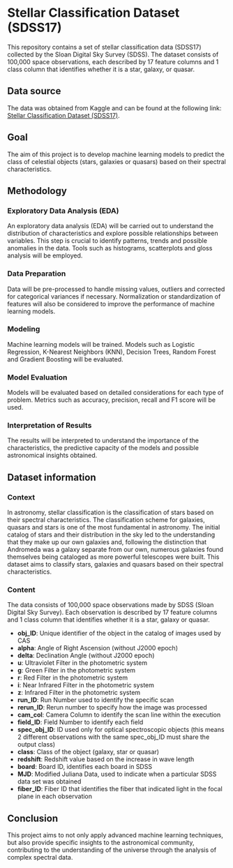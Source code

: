 # Stellar Classification Dataset (SDSS17)

This repository contains a set of stellar classification data (SDSS17) collected by the Sloan Digital Sky Survey (SDSS). The dataset consists of 100,000 space observations, each described by 17 feature columns and 1 class column that identifies whether it is a star, galaxy, or quasar.

## Data source

The data was obtained from Kaggle and can be found at the following link: [Stellar Classification Dataset (SDSS17)](https://www.kaggle.com/datasets/fedesoriano/stellar-classification-dataset-sdss17).

## Goal

The aim of this project is to develop machine learning models to predict the class of celestial objects (stars, galaxies or quasars) based on their spectral characteristics.

## Methodology

### Exploratory Data Analysis (EDA)

An exploratory data analysis (EDA) will be carried out to understand the distribution of characteristics and explore possible relationships between variables. This step is crucial to identify patterns, trends and possible anomalies in the data. Tools such as histograms, scatterplots and gloss analysis will be employed.

### Data Preparation

Data will be pre-processed to handle missing values, outliers and corrected for categorical variances if necessary. Normalization or standardization of features will also be considered to improve the performance of machine learning models.

### Modeling

Machine learning models will be trained. Models such as Logistic Regression, K-Nearest Neighbors (KNN), Decision Trees, Random Forest and Gradient Boosting will be evaluated.

### Model Evaluation

Models will be evaluated based on detailed considerations for each type of problem. Metrics such as accuracy, precision, recall and F1 score will be used.

### Interpretation of Results

The results will be interpreted to understand the importance of the characteristics, the predictive capacity of the models and possible astronomical insights obtained.

## Dataset information

### Context

In astronomy, stellar classification is the classification of stars based on their spectral characteristics. The classification scheme for galaxies, quasars and stars is one of the most fundamental in astronomy. The initial catalog of stars and their distribution in the sky led to the understanding that they make up our own galaxies and, following the distinction that Andromeda was a galaxy separate from our own, numerous galaxies found themselves being cataloged as more powerful telescopes were built. This dataset aims to classify stars, galaxies and quasars based on their spectral characteristics.

### Content

The data consists of 100,000 space observations made by SDSS (Sloan Digital Sky Survey). Each observation is described by 17 feature columns and 1 class column that identifies whether it is a star, galaxy or quasar.

- **obj_ID**: Unique identifier of the object in the catalog of images used by CAS
- **alpha**: Angle of Right Ascension (without J2000 epoch)
- **delta**: Declination Angle (without J2000 epoch)
- **u**: Ultraviolet Filter in the photometric system
- **g**: Green Filter in the photometric system
- **r**: Red Filter in the photometric system
- **i**: Near Infrared Filter in the photometric system
- **z**: Infrared Filter in the photometric system
- **run_ID**: Run Number used to identify the specific scan
- **rerun_ID**: Rerun number to specify how the image was processed
- **cam_col**: Camera Column to identify the scan line within the execution
- **field_ID**: Field Number to identify each field
- **spec_obj_ID**: ID used only for optical spectroscopic objects (this means 2 different observations with the same spec_obj_ID must share the output class)
- **class**: Class of the object (galaxy, star or quasar)
- **redshift**: Redshift value based on the increase in wave length
- **board**: Board ID, identifies each board in SDSS
- **MJD**: Modified Juliana Data, used to indicate when a particular SDSS data set was obtained
- **fiber_ID**: Fiber ID that identifies the fiber that indicated light in the focal plane in each observation

## Conclusion
This project aims to not only apply advanced machine learning techniques, but also provide specific insights to the astronomical community, contributing to the understanding of the universe through the analysis of complex spectral data.